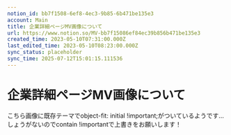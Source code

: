 ```yaml
---
notion_id: bb7f1508-6ef8-4ec3-9b85-6b471be135e3
account: Main
title: 企業詳細ページMV画像について
url: https://www.notion.so/MV-bb7f15086ef84ec39b856b471be135e3
created_time: 2023-05-10T07:31:00.000Z
last_edited_time: 2023-05-10T08:23:00.000Z
sync_status: placeholder
sync_time: 2025-07-12T15:01:15.111536
---
```

# 企業詳細ページMV画像について

こちら画像に既存テーマでobject-fit: initial !important;がついているようです…
しょうがないのでcontain !importantで上書きをお願いします！